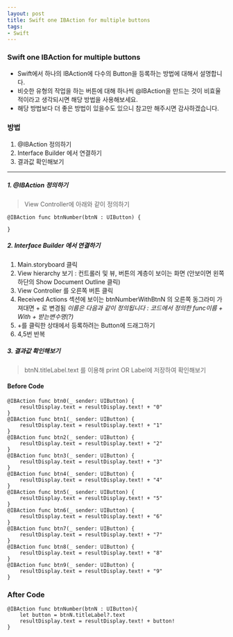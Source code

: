 ```yaml
---
layout: post
title: Swift one IBAction for multiple buttons
tags:
- Swift
---
```


### Swift one IBAction for multiple buttons
* Swift에서 하나의 IBAction에 다수의 Button을 등록하는 방법에 대해서 설명합니다.
* 비슷한 유형의 작업을 하는 버튼에 대해 하나씩 @IBAction을 만드는 것이 비효율적이라고 생각되시면 해당 방법을 사용해보세요.
* 해당 방법보다 더 좋은 방법이 있을수도 있으니 참고만 해주시면 감사하겠습니다.

### 방법
1. @IBAction 정의하기
2. Interface Builder 에서 연결하기
3. 결과값 확인해보기

---

##### 1. @IBAction 정의하기
> View Controller에 아래와 같이 정의하기

```
@IBAction func btnNumber(btnN : UIButton) {
	
}
```

##### 2. Interface Builder 에서 연결하기
1. Main.storyboard 클릭
2. View hierarchy 보기 : 컨트롤러 및 뷰, 버튼의 계층이 보이는 화면 (안보이면 왼쪽 하단의 Show Document Outline 클릭)
3. View Controller 를 오른쪽 버튼 클릭
4. Received Actions 섹션에 보이는 btnNumberWithBtnN 의 오른쪽 동그라미 가져대면 + 로 변경됨
*이름은 다음과 같이 정의됩니다 : 코드에서 정의한 func이름 + With + 받는변수명(?)*
5. +를 클릭한 상태에서 등록하려는 Button에 드래그하기
6. 4,5번 반복


##### 3. 결과값 확인해보기
> btnN.titleLabel.text 를 이용해 print OR Label에 저장하여 확인해보기

#### Before Code
```
@IBAction func btn0(_ sender: UIButton) {
	resultDisplay.text = resultDisplay.text! + "0"
}
@IBAction func btn1(_ sender: UIButton) {
	resultDisplay.text = resultDisplay.text! + "1"
}
@IBAction func btn2(_ sender: UIButton) {
	resultDisplay.text = resultDisplay.text! + "2"
}
@IBAction func btn3(_ sender: UIButton) {
	resultDisplay.text = resultDisplay.text! + "3"
}
@IBAction func btn4(_ sender: UIButton) {
	resultDisplay.text = resultDisplay.text! + "4"
}
@IBAction func btn5(_ sender: UIButton) {
	resultDisplay.text = resultDisplay.text! + "5"
}
@IBAction func btn6(_ sender: UIButton) {
	resultDisplay.text = resultDisplay.text! + "6"
}
@IBAction func btn7(_ sender: UIButton) {
	resultDisplay.text = resultDisplay.text! + "7"
}
@IBAction func btn8(_ sender: UIButton) {
	resultDisplay.text = resultDisplay.text! + "8"
}
@IBAction func btn9(_ sender: UIButton) {
	resultDisplay.text = resultDisplay.text! + "9"
}
```

### After Code
```
@IBAction func btnNumber(btnN : UIButton){
    let button = btnN.titleLabel?.text
    resultDisplay.text = resultDisplay.text! + button!
}
```
